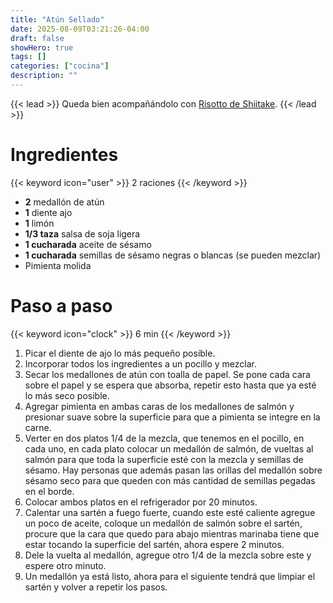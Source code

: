 ```yaml
---
title: "Atún Sellado"
date: 2025-08-09T03:21:26-04:00
draft: false
showHero: true
tags: []
categories: ["cocina"]
description: ""
---
```


{{< lead >}}
Queda bien acompañándolo con [Risotto de Shiitake](/es/cocina/risotto-shiitake).
{{< /lead >}}

# Ingredientes
{{< keyword icon="user" >}} 2 raciones {{< /keyword >}}
* **2** medallón de atún
* **1** diente ajo
* **1** limón
* **1/3 taza** salsa de soja ligera
* **1 cucharada** aceite de sésamo
* **1 cucharada** semillas de sésamo negras o blancas (se pueden mezclar)
* Pimienta molida

# Paso a paso
{{< keyword icon="clock" >}} 6 min {{< /keyword >}}
1. Picar el diente de ajo lo más pequeño posible.
2. Incorporar todos los ingredientes a un pocillo y mezclar.
3. Secar los medallones de atún con toalla de papel. Se pone cada cara sobre el papel y se espera que absorba, repetir esto hasta que ya esté lo más seco posible.
4. Agregar pimienta en ambas caras de los medallones de salmón y presionar suave sobre la superficie para que a pimienta se integre en la carne.
5. Verter en dos platos 1/4 de la mezcla, que tenemos en el pocillo, en cada uno, en cada plato colocar un medallón de salmón, de vueltas al salmón para que toda la superficie esté con la mezcla y semillas de sésamo. Hay personas que además pasan las orillas del medallón sobre sésamo seco para que queden con más cantidad de semillas pegadas en el borde.
6. Colocar ambos platos en el refrigerador por 20 minutos.
7. Calentar una sartén a fuego fuerte, cuando este esté caliente agregue un poco de aceite, coloque un medallón de salmón sobre el sartén, procure que la cara que quedo para abajo mientras marinaba tiene que estar tocando la superficie del sartén, ahora espere 2 minutos.
8. Dele la vuelta al medallón, agregue otro 1/4 de la mezcla sobre este y espere otro minuto.
9. Un medallón ya está listo, ahora para el siguiente tendrá que limpiar el sartén y volver a repetir los pasos.